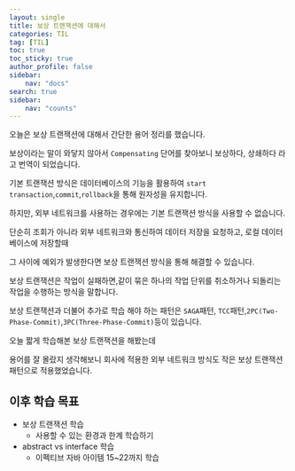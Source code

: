 ```yaml
---
layout: single
title: 보상 트랜잭션에 대해서
categories: TIL
tag: [TIL]
toc: true
toc_sticky: true
author_profile: false
sidebar:
    nav: "docs"
search: true
sidebar:
    nav: "counts"
---
```




   

오늘은 보상 트랜잭션에 대해서 간단한 용어 정리를 했습니다.

보상이라는 말이 와닿지 않아서 `Compensating` 단어를 찾아보니 보상하다, 상쇄하다 라고 번역이 되었습니다.  

기본 트랜잭션 방식은 데이터베이스의 기능을 활용하여 `start transaction`,`commit`,`rollback`을 통해 원자성을 유지합니다.

하지만, 외부 네트워크를 사용하는 경우에는 기본 트랜잭션 방식을 사용할 수 없습니다.  

단순히 조회가 아니라 외부 네트워크와 통신하여 데이터 저장을 요청하고, 로컬 데이터베이스에 저장할때 

그 사이에 예외가 발생한다면 보상 트랜잭션 방식을 통해 해결할 수 있습니다.

보상 트랜잭션은 작업이 실패하면,같이 묶은 하나의 작업 단위를 취소하거나 되돌리는 작업을 수행하는 방식을 말합니다.   

보상 트랜잭션과 더불어 추가로 학습 해야 하는 패턴은  `SAGA`패턴, `TCC`패턴,`2PC(Two-Phase-Commit)`,`3PC(Three-Phase-Commit)`등이 있습니다.



오늘 짧게 학습해본 보상 트랜잭션을 해봤는데

용어를 잘 몰랐지 생각해보니 회사에 적용한 외부 네트워크 방식도 작은 보상 트랜잭션 패턴으로 적용했었습니다.



## 이후 학습 목표

+ 보상 트랜잭션 학습
  + 사용할 수 있는 환경과 한계 학습하기
+ abstract vs interface 학습
  + 이펙티브 자바 아이템 15~22까지 학습





 
